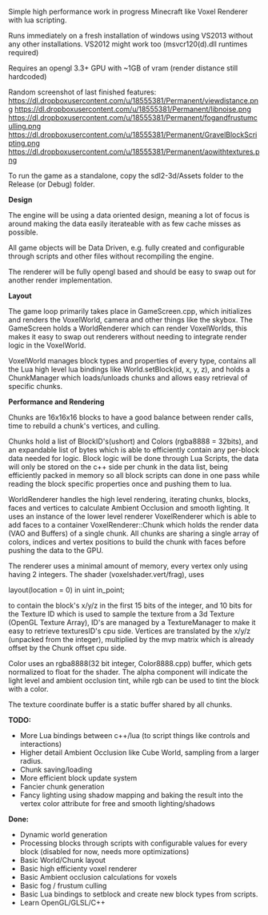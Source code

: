 Simple high performance work in progress Minecraft like Voxel Renderer with lua scripting.

Runs immediately on a fresh installation of windows using VS2013 without any other installations. VS2012 might work too (msvcr120(d).dll runtimes required)

Requires an opengl 3.3+ GPU with ~1GB of vram (render distance still hardcoded)

Random screenshot of last finished features:
https://dl.dropboxusercontent.com/u/18555381/Permanent/viewdistance.png
https://dl.dropboxusercontent.com/u/18555381/Permanent/libnoise.png
https://dl.dropboxusercontent.com/u/18555381/Permanent/fogandfrustumculling.png
https://dl.dropboxusercontent.com/u/18555381/Permanent/GravelBlockScripting.png
https://dl.dropboxusercontent.com/u/18555381/Permanent/aowithtextures.png


To run the game as a standalone, copy the sdl2-3d/Assets folder to the Release (or Debug) folder.

<b> Design </b>

The engine will be using a data oriented design, meaning a lot of focus is around making the data easily iterateable with as few cache misses as possible.

All game objects will be Data Driven, e.g. fully created and configurable through scripts and other files without recompiling the engine.

The renderer will be fully opengl based and should be easy to swap out for another render implementation.

<b> Layout </b>

The game loop primarily takes place in GameScreen.cpp, which initializes and renders the VoxelWorld, camera and other things like the skybox. The GameScreen holds a WorldRenderer which can render VoxelWorlds, this makes it easy to swap out renderers without needing to integrate render logic in the VoxelWorld.

VoxelWorld manages block types and properties of every type, contains all the Lua high level lua bindings like World.setBlock(id, x, y, z), and holds a ChunkManager which loads/unloads chunks and allows easy retrieval of specific chunks.

<b> Performance and Rendering </b>

Chunks are 16x16x16 blocks to have a good balance between render calls, time to rebuild a chunk's vertices, and culling.

Chunks hold a list of BlockID's(ushort) and Colors (rgba8888 = 32bits), and an expandable list of bytes which is able to efficiently contain any per-block data needed for logic. Block logic will be done through Lua Scripts, the data will only be stored on the c++ side per chunk in the data list, being efficiently packed in memory so all block scripts can done in one pass while reading the block specific properties once and pushing them to lua.


WorldRenderer handles the high level rendering, iterating chunks, blocks, faces and vertices to calculate Ambient Occlusion and smooth lighting. It uses an instance of the lower level renderer VoxelRenderer which is able to add faces to a container VoxelRenderer::Chunk which holds the render data (VAO and Buffers) of a single chunk. All chunks are sharing a single array of colors, indices and vertex positions to build the chunk with faces before pushing the data to the GPU.

The renderer uses a minimal amount of memory, every vertex only using having 2 integers.
The shader (voxelshader.vert/frag), uses

layout(location = 0) in uint in_point;

to contain the block's x/y/z in the first 15 bits of the integer, and 10 bits for the Texture ID which is used to sample the texture from a 3d Texture (OpenGL Texture Array), ID's are managed by a TextureManager to make it easy to retrieve texturesID's cpu side. Vertices are translated by the x/y/z (unpacked from the integer), multiplied by the mvp matrix which is already offset by the Chunk offset cpu side.

Color uses an rgba8888(32 bit integer, Color8888.cpp) buffer, which gets normalized to float for the shader. The alpha component will indicate the light level and ambient occlusion tint, while rgb can be used to tint the block with a color.

The texture coordinate buffer is a static buffer shared by all chunks.

<b> TODO: </b>

- More Lua bindings between c++/lua (to script things like controls and interactions)
- Higher detail Ambient Occlusion like Cube World, sampling from a larger radius.
- Chunk saving/loading
- More efficient block update system
- Fancier chunk generation
- Fancy lighting using shadow mapping and baking the result into the vertex color attribute for free and smooth lighting/shadows

<b> Done: </b>

- Dynamic world generation
- Processing blocks through scripts with configurable values for every block (disabled for now, needs more optimizations)
- Basic World/Chunk layout
- Basic high efficienty voxel renderer
- Basic Ambient occlusion calculations for voxels
- Basic fog / frustum culling
- Basic Lua bindings to setblock and create new block types from scripts.
- Learn OpenGL/GLSL/C++
